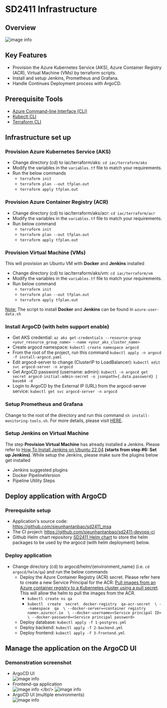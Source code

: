 # SD2411 Infrastructure
## Overview
 ![image info](./images/architecture.png)
## Key Features
- Provision the Azure Kubernetes Service (AKS), Azure Container Registry (ACR), Virtual Machine (VMs) by terraform scripts.
- Install and setup Jenkins, Prometheus and Grafana.
- Handle Continues Deployment process with ArgoCD.
## Prerequisite Tools
- [Azure Command-line Interface (CLI)](https://learn.microsoft.com/en-us/cli/azure/install-azure-cli)
- [Kubectl CLI](https://kubernetes.io/docs/tasks/tools/)
- [Terraform CLI](https://developer.hashicorp.com/terraform/tutorials/aws-get-started/install-cli)
## Infrastructure set up
### Provision Azure Kubernetes Service (AKS)
- Change directory (cd) to iac/terraform/aks: `cd iac/terraform/aks`
- Modify the variables in the `variables.tf` file to match your requirements.
- Run the below commands
	- `terraform init`
	- `terraform plan --out tfplan.out`
	- `terraform apply tfplan.out`
### Provision Azure Container Registry (ACR)
- Change directory (cd) to iac/terraform/aks/acr: `cd iac/terraform/acr`
- Modify the variables in the `variables.tf` file to match your requirements.
- Run below command
	- `terraform init`
	- `terraform plan --out tfplan.out`
	- `terraform apply tfplan.out`
### Provision Virtual Machine (VMs)
This will provision an Ubuntu VM with **Docker** and **Jenkins** installed
- Change directory (cd) to iac/terraform/aks/vm: `cd iac/terraform/vm`
- Modify the variables in the `variables.tf` file to match your requirements.
- Run below command
	- `terraform init`
	- `terraform plan --out tfplan.out`
	- `terraform apply tfplan.out`

<u>Note:</u> The script to install **Docker** and **Jenkins** can be found in `azure-user-data.sh`

### Install ArgoCD (with helm support enable)
- Get AKS credential: `az aks get-credentials --resource-group <your_resource_group_name> --name <your_aks_cluster_name>`
- Create argocd namespace: `kubectl create namespace argocd`
- From the root of the project, run this command `kubectl apply -n argocd -f install-argocd.yaml`
- Edit argocd-server to change (ClusterIP to LoadBalancer): `kubectl edit svc argocd-server -n argocd`
- Get ArgoCD password (username: admin): `kubectl -n argocd get secret argocd-initial-admin-secret -o jsonpath={.data.password} | base64 -d`
- Login to ArgoCD by the External IP (URL) from the argocd-server service: `kubectl get svc argocd-server -n argocd`

### Setup Prometheus and Grafana
Change to the root of the directory and run this command `sh install-monitoring-tools.sh`. For more details, please visit [HERE](https://techcommunity.microsoft.com/t5/apps-on-azure-blog/using-azure-kubernetes-service-with-grafana-and-prometheus/ba-p/3020459).

### Setup Jenkins on Virtual Machine
The step **Provision Virtual Machine** has already installed a Jenkins. Please refer to [How To Install Jenkins on Ubuntu 22.04](https://www.cherryservers.com/blog/how-to-install-jenkins-on-ubuntu-22-04) **(starts from step #6: Set up Jenkins)**. 
While setup the Jenkins, please make sure the plugins below get installed
- Jenkins suggested plugins
- Docker PipelineVersion
- Pipeline Utility Steps
## Deploy application with ArgoCD
### Prerequisite setup
- Application's source code: https://github.com/sieunhantanbao/sd2411_msa
- The CI project: https://github.com/sieunhantanbao/sd2411-devops-ci
- Github Helm chart repository [SD2411 Helm chart](https://github.com/sieunhantanbao/sd2411-helm-charts) to store the helm packages to be used by the argocd (with helm deployment) below.

### Deploy application
- Change directory (cd) to argocd/helm/{environment_name} (i.e. `cd argocd/helm/qa`) and run the below commands
	- Deploy the Azure Container Registry (ACR) secret. Please refer here to create a new Service Principal for the ACR: [Pull images from an Azure container registry to a Kubernetes cluster using a pull secret](https://learn.microsoft.com/en-us/azure/container-registry/container-registry-auth-kubernetes). This will allow the helm to pull the images from the ACR.
		- `kubectl create ns qa`
		- `kubectl  create  secret  docker-registry  qa-acr-secret  \ --namespace  qa  \
--docker-server=<container registry name>.azurecr.io  \
--docker-username=<Service principal ID>  \
--docker-password=<Service principal password>`
	- Deploy database: `kubectl apply -f 1-postgres.yml`
	- Deploy backend: `kubectl apply -f 2-backend.yml`
	- Deploy frontend: `kubectl apply -f 3-frontend.yml`

## Manage the application on the ArgoCD UI
### Demonstration screenshot
- ArgoCD UI <br/> ![image info](./images/argocd_qa_apps.png)
- Frontend-qa application <br/> ![image info](./images/frontend-qa1.png) </br/> ![image info](./images/frontend-qa2.png)
- ArgoCD UI (multiple environments) <br/> ![image info](./images/argocd_qa_apps_multi_envs.png)